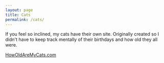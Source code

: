 ```yaml
---
layout: page
title: Cats
permalink: /cats/
---
```


If you feel so inclined, my cats have their own site. Originally created so I didn't have to keep track mentally of their birthdays and how old they all were.

[HowOldAreMyCats.com](https://howoldaremycats.com)
